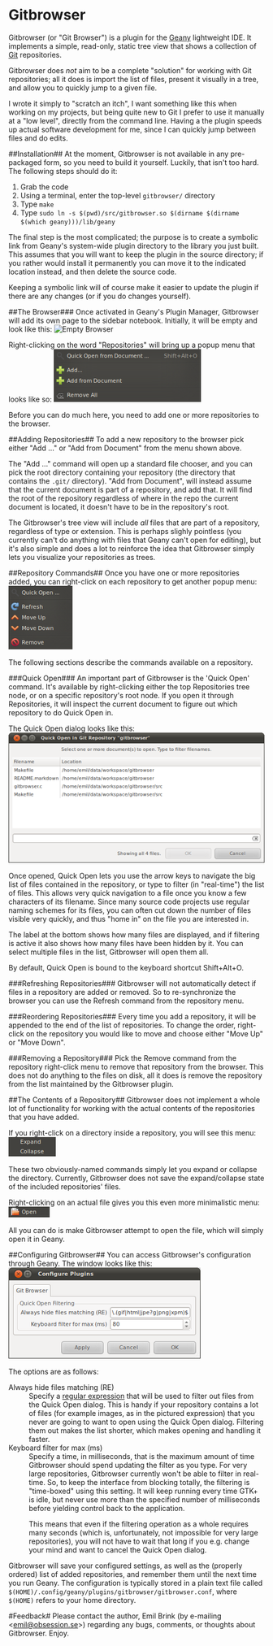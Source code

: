 
Gitbrowser
===========
Gitbrowser (or "Git Browser") is a plugin for the [Geany](http://geany.org/) lightweight IDE. It implements a simple, read-only, static tree view that shows a collection of [Git](http://git-scm.com/) repositories.

Gitbrowser does *not* aim to be a complete "solution" for working with Git repositories; all it does is import the list of files, present it visually in a tree, and allow you to quickly jump to a given file.

I wrote it simply to "scratch an itch", I want something like this when working on my projects, but being quite new to Git I prefer to use it manually at a "low level", directly from the command line. Having a the plugin speeds up actual software development for me, since I can quickly jump between files and do edits.

##Installation##
At the moment, Gitbrowser is not available in any pre-packaged form, so you need to build it yourself. Luckily, that isn't too hard. The following steps should do it:

1. Grab the code
2. Using a terminal, enter the top-level `gitbrowser/` directory
3. Type `make`
4. Type `sudo ln -s $(pwd)/src/gitbrowser.so $(dirname $(dirname $(which geany)))/lib/geany`

The final step is the most complicated; the purpose is to create a symbolic link from Geany's system-wide plugin directory to the library you just built. This assumes that you will want to keep the plugin in the source directory; if you rather would install it permanently you can move it to the indicated location instead, and then delete the source code.

Keeping a symbolic link will of course make it easier to update the plugin if there are any changes (or if you do changes yourself).


##The Browser###
Once activated in Geany's Plugin Manager, Gitbrowser will add its own page to the sidebar notebook. Initially, it will be empty and look like this:
![Empty Browser](https://github.com/unwind/gitbrowser/raw/master/doc/screenshots/empty.png "Empty Browser")

Right-clicking on the word "Repositories" will bring up a popup menu that looks like so:
![Root Menu](doc/screenshots/root-menu.png "Root Menu")

Before you can do much here, you need to add one or more repositories to the browser.


##Adding Repositories##
To add a new repository to the browser pick either "Add ..." or "Add from Document" from the menu shown above.

The "Add ..." command will open up a standard file chooser, and you can pick the root directory containing your repository (the directory that contains the `.git/` directory). "Add from Document", will instead assume that the current document is part of a repository, and add that. It will find the root of the repository regardless of where in the repo the current document is located, it doesn't have to be in the repository's root.

The Gitbrowser's tree view will include *all* files that are part of a repository, regardless of type or extension. This is perhaps slighly pointless (you currently can't do anything with files that Geany can't open for editing), but it's also simple and does a lot to reinforce the idea that Gitbrowser simply lets you visualize your repositories as trees.


##Repository Commands##
Once you have one or more repositories added, you can right-click on each repository to get another popup menu:
![Repository Menu](doc/screenshots/repo-menu.png "Repository Menu")

The following sections describe the commands available on a repository.

###Quick Open###
An important part of Gitbrowser is the 'Quick Open' command. It's available by right-clicking either the top Repositories tree node, or on a specific repository's root node. If you open it through Repositories, it will inspect the current document to figure out which repository to do Quick Open in.

The Quick Open dialog looks like this:
![Quick Open screenshot](doc/screenshots/quickopen.png "Quick Open")

Once opened, Quick Open lets you use the arrow keys to navigate the big list of files contained in the repository, or type to filter (in "real-time") the list of files. This allows very quick navigation to a file once you know a few characters of its filename. Since many source code projects use regular naming schemes for its files, you can often cut down the number of files visible very quickly, and thus "home in" on the file you are interested in.

The label at the bottom shows how many files are displayed, and if filtering is active it also shows how many files have been hidden by it. You can select multiple files in the list, Gitbrowser will open them all.

By default, Quick Open is bound to the keyboard shortcut Shift+Alt+O.


###Refreshing Repositories###
Gitbrowser will not automatically detect if files in a repository are added or removed. So to re-synchronize the browser you can use the Refresh command from the repository menu.


###Reordering Repositories###
Every time you add a repository, it will be appended to the end of the list of repositories. To change the order, right-click on the repository you would like to move and choose either "Move Up" or "Move Down".


###Removing a Repository###
Pick the Remove command from the repository right-click menu to remove that repository from the browser. This does not do anything to the files on disk, all it does is remove the repository from the list maintained by the Gitbrowser plugin.


##The Contents of a Repository##
Gitbrowser does not implement a whole lot of functionality for working with the actual contents of the repositories that you have added.

If you right-click on a directory inside a repository, you will see this menu:
![Directory Menu](doc/screenshots/dir-menu.png "Directory Menu")

These two obviously-named commands simply let you expand or collapse the directory. Currently, Gitbrowser does not save the expand/collapse state of the included repositories' files.

Right-clicking on an actual file gives you this even more minimalistic menu:
![File Menu](doc/screenshots/file-menu.png "File Menu")

All you can do is make Gitbrowser attempt to open the file, which will simply open it in Geany.


##Configuring Gitbrowser##
You can access Gitbrowser's configuration through Geany. The window looks like this:
![Configuration Window](doc/screenshots/config.png "Configuration Window")

The options are as follows:

<dl>
<dt>Always hide files matching (RE)</dt>
<dd>Specify a <a href="http://developer.gnome.org/glib/stable/glib-regex-syntax.html">regular expression</a> that will be used to filter out files from the
Quick Open dialog. This is handy if your repository contains a lot of files (for example images, as in the pictured expression) that you never are going to
want to open using the Quick Open dialog. Filtering them out makes the list shorter, which makes opening and handling it faster.
</dd>
<dt>Keyboard filter for max (ms)</dt>
<dd>Specify a time, in milliseconds, that is the maximum amount of time Gitbrowser should spend updating the filter as you type. For very large repositories,
Gitbrowser currently won't be able to filter in real-time. So, to keep the interface from blocking totally, the filtering is "time-boxed" using this setting.
It will keep running every time GTK+ is idle, but never use more than the specified number of milliseconds before yielding control back to the application.
<p>
This means that even if the filtering operation as a whole requires many seconds (which is, unfortunately, not impossible for very large repositories), you will
not have to wait that long if you e.g. change your mind and want to cancel the Quick Open dialog.
</p>
</dd>
</dl>

Gitbrowser will save your configured settings, as well as the (properly ordered) list of added repositories, and remember them until the next time you run Geany. The configuration is typically stored in a plain text file called `$(HOME)/.config/geany/plugins/gitbrowser/gitbrowser.conf`, where `$(HOME)` refers to your home directory.

#Feedback#
Please contact the author, Emil Brink (by e-mailing &lt;emil@obsession.se&gt;) regarding any bugs, comments, or thoughts about Gitbrowser. Enjoy.
